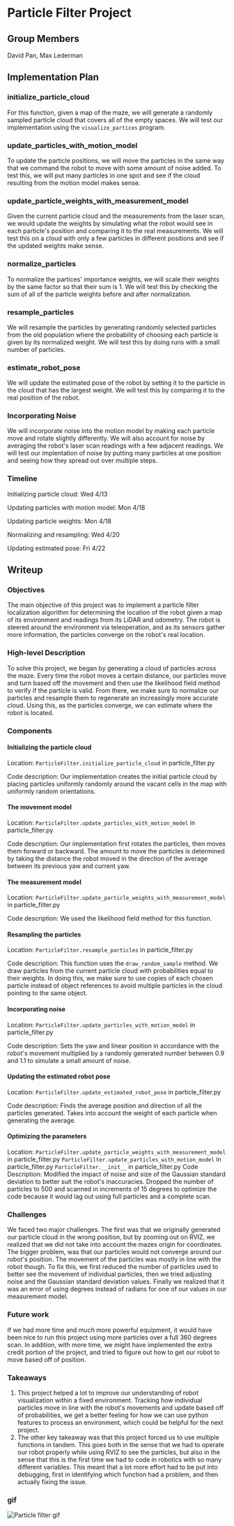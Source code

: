 # Particle Filter Project

## Group Members

David Pan, Max Lederman

## Implementation Plan

### initialize_particle_cloud

For this function, given a map of the maze, we will generate a randomly
sampled particle cloud that covers all of the empty spaces. We will test
our implementation using the `visualize_partices` program.

### update_particles_with_motion_model

To update the particle positions, we will move the particles in the same way
that we command the robot to move with some amount of noise added. To test
this, we will put many particles in one spot and see if the cloud resulting
from the motion model makes sense. 

### update_particle_weights_with_measurement_model

Given the current particle cloud and the measurements from the laser scan,
we would update the weights by simulating what the robot would see in each
particle's position and comparing it to the real measurements. We will test
this on a cloud with only a few particles in different positions and see if
the updated weights make sense.

### normalize_particles

To normalize the partices' importance weights, we will scale their weights
by the same factor so that their sum is 1. We will test this by checking the
sum of all of the particle weights before and after normalization.

### resample_particles

We will resample the particles by generating randomly selected particles from
the old population where the probability of choosing each particle is given
by its normalized weight. We will test this by doing runs with a small
number of particles.

### estimate_robot_pose

We will update the estimated pose of the robot by setting it to the particle
in the cloud that has the largest weight. We will test this by comparing it
to the real position of the robot.

### Incorporating Noise

We will incorporate noise into the motion model by making each particle move
and rotate slightly differently. We will also account for noise by averaging
the robot's laser scan readings with a few adjacent readings. We will
test our implentation of noise by putting many particles at one position and
seeing how they spread out over multiple steps.

### Timeline

Initializing particle cloud: Wed 4/13

Updating particles with motion model: Mon 4/18

Updating particle weights: Mon 4/18

Normalizing and resampling: Wed 4/20

Updating estimated pose: Fri 4/22

## Writeup

### Objectives

The main objective of this project was to implement a particle filter 
localization algorithm for determining the location of the robot given a map
of its environment and readings from its LiDAR and odometry. The robot is
steered around the environment via teleoperation, and as its sensors gather
more information, the particles converge on the robot's real location.

### High-level Description

To solve this project, we began by generating a cloud of particles across 
the maze. Every time the robot moves a certain distance, our particles move 
and turn based off the movement and then use the likelihood field method
to verify if the particle is valid. From there, we make sure to normalize 
our particles and resample them to regenerate an increasingly more accurate
cloud. Using this, as the particles converge, we can estimate where the robot
is located.


### Components

#### Initializing the particle cloud

Location: `ParticleFilter.initialize_particle_cloud` in particle_filter.py

Code description: Our implementation creates the initial particle cloud by
placing particles uniformly randomly around the vacant cells in the map with
uniformly random orientations.

#### The movement model

Location: `ParticleFilter.update_particles_with_motion_model` in particle_filter.py

Code description: Our implementation first rotates the particles, then moves
them forward or backward. The amount to move the particles is determined by
taking the distance the robot moved in the direction of the average between
its previous yaw and current yaw.

#### The measurement model

Location: `ParticleFilter.update_particle_weights_with_measurement_model` in particle_filter.py

Code description: We used the likelihood field method for this function.

#### Resampling the particles

Location: `ParticleFilter.resample_particles` in particle_filter.py

Code description: This function uses the `draw_random_sample` method. We draw
particles from the current particle cloud with probabilities equal to their
weights. In doing this, we make sure to use copies of each chosen particle 
instead of object references to avoid multiple particles in the cloud
pointing to the same object.

#### Incorporating noise

Location: `ParticleFilter.update_particles_with_motion_model` in particle_filter.py

Code description: Sets the yaw and linear position in accordance with the robot's 
movement multiplied by a randomly generated number between 0.9 and 1.1 to simulate 
a small amount of noise.

#### Updating the estimated robot pose

Location: `ParticleFilter.update_estimated_robot_pose` in particle_filter.py

Code description: Finds the average position and direction of all the particles 
generated. Takes into account the weight of each particle when generating the average.

#### Optimizing the parameters

Location: `ParticleFilter.update_particle_weights_with_measurement_model` in particle_filter.py
          `ParticleFilter.update_particles_with_motion_model` in particle_filter.py
          `ParticleFilter.__init__` in particle_filter.py
Code Description: Modified the impact of noise and size of the Gaussian standard
deviation to better suit the robot's inaccuracies. Dropped the number of particles
to 500 and scanned in increments of 15 degrees to optimize the code because it would lag
out using full particles and a complete scan. 

### Challenges
We faced two major challenges. The first was that we originally generated
our particle cloud in the wrong position, but by zooming out on RVIZ, we 
realized that we did not take into account the mazes origin for 
coordinates. The bigger problem, was that our particles would not converge 
around our robot's position. The movement of the particles was mostly in 
line with the robot though. To fix this, we first reduced the number of 
particles used to better see the movement of individual particles, then 
we tried adjusting noise and the Gaussian standard deviation values. Finally we 
realized that it was an error of using degrees instead of radians for
one of our values in our measurement model.

### Future work
If we had more time and much more powerful equipment, it would have been 
nice to run this project using more particles over a full 360 degrees
scan. In addition, with more time, we might have implemented the 
extra credit portion of the project, and tried to figure out how to get
our robot to move based off of position.

### Takeaways
1. This project helped a lot to improve our understanding of robot 
visualization within a fixed environment. Tracking how individual
particles move in line with the robot's movements and update based 
off of probabilities, we get a better feeling for how we can use 
python features to process an environment, which could be helpful
for the next project.
2. The other key takeaway was that this project forced us to use 
multiple functions in tandem. This goes both in the sense that we 
had to  operate our robot properly while using RVIZ to see the particles,
but also in the sense that this is the first time we had to code in 
robotics with so many different variables. This meant that a lot
more effort had to be put into debugging, first in identifying which function
had a problem, and then actually fixing the issue. 

### gif

![Particle filter gif](particle_filter_video.gif)
